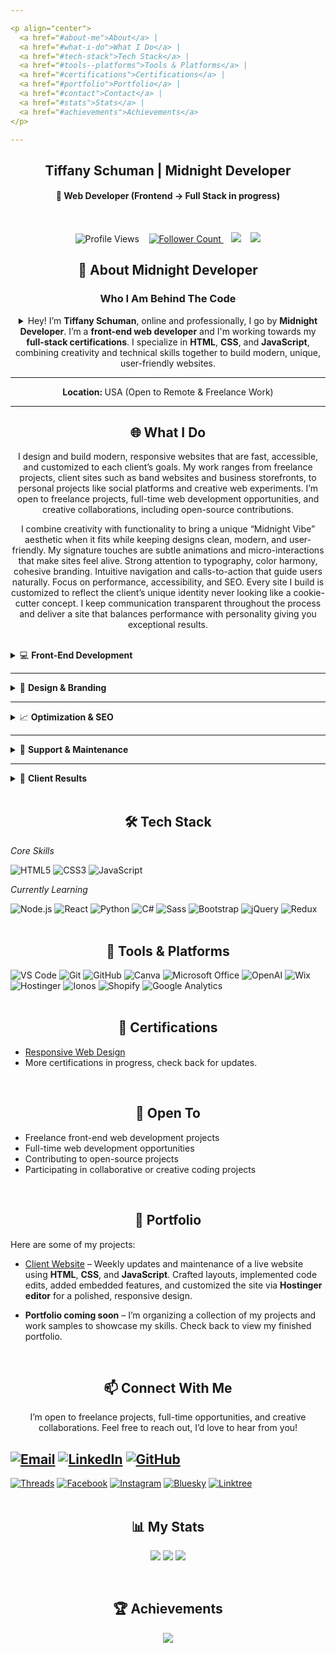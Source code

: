 ```yaml
---

<p align="center">
  <a href="#about-me">About</a> |
  <a href="#what-i-do">What I Do</a> |
  <a href="#tech-stack">Tech Stack</a> |
  <a href="#tools--platforms">Tools & Platforms</a> |
  <a href="#certifications">Certifications</a> |
  <a href="#portfolio">Portfolio</a> |
  <a href="#contact">Contact</a> |
  <a href="#stats">Stats</a> |
  <a href="#achievements">Achievements</a>
</p>

---
```


<h2 align="center";>Tiffany Schuman | Midnight Developer</h2>

<h4 align="center">🌙 Web Developer (Frontend → Full Stack in progress)</h4>
<br>
<p align="center">
  <img src="https://komarev.com/ghpvc/?username=Midnight-Developer-ts&label=Profile%20Views&color=FF1414&style=for-the-badge" alt="Profile Views">
  &nbsp;&nbsp;
  <a href="https://github.com/Midnight-Developer-ts?tab=followers">
    <img src="https://img.shields.io/github/followers/Midnight-Developer-ts?label=Followers&style=for-the-badge&color=FF1414&logo=github" alt="Follower Count">
  </a>
  &nbsp;&nbsp;
  <img src="https://img.shields.io/github/stars/Midnight-Developer-ts?affiliations=OWNER&label=Stars&style=for-the-badge&color=FF1414" />
  &nbsp;&nbsp;
  <img src="https://img.shields.io/badge/dynamic/json?color=FF1414&label=Repos&query=public_repos&url=https://api.github.com/users/Midnight-Developer-ts&style=for-the-badge" />
</p>

<h2 align="center" id="about-me">📖 About Midnight Developer</h2>
<h3 align="center">Who I Am Behind The Code</h3>

<details>
<p><summary align="center">Hey! I’m <strong>Tiffany Schuman</strong>, online and professionally, I go by <strong>Midnight Developer</strong>. I’m a <strong>front-end web developer</strong> and I'm working towards my <strong>full-stack certifications</strong>. I specialize in <strong>HTML</strong>, <strong>CSS</strong>, and <strong>JavaScript</strong>, combining creativity and technical skills together to build modern, unique, user-friendly websites.</summary></p>

<p align="center">My hands-on experience so far includes building and maintaining a band's website, as well as developing personal and class projects to practice and showcase my skills. While most of my work has been small-scale, I'm eager to collaborate with both small businesses and larger companies to deliver fast, accessible, and visually engaging websites.</p>

<p align="center">Fueled by sweet tea and a love for problem-solving, turning tricky problems into organized, functional code. I’m committed to delivering results that help clients grow their online presence, and I'm always exploring new tech to improve my skills, my craft, and the online visuals that capture an audience.</p>

<p align="center">I have experience with <strong>e-commerce</strong> and <strong>CMS platforms</strong> including <strong>Shopify</strong>, <strong>Wix</strong>, <strong>Ionos</strong>, <strong>Hostinger</strong>, and <strong>eBay</strong>. I’ve also managed product listings, optimized content for SEO, embedded custom code, and maintained websites with timely updates, bug fixes, and new features as needed. Beyond development, I design logos, write SEO-driven content, and leverage AI tools to streamline workflows and enhance my coding solutions.</p>

<p align="center">Explore my projects to see what I’ve been building!</p>
</details>

---

<p align="center"><strong>Location: </strong>USA (Open to Remote & Freelance Work)</p>

---

<h2 align="center" id="what-i-do">🌐 What I Do</h2>

<p align="center">I design and build modern, responsive websites that are fast, accessible, and customized to each client’s goals. My work ranges from freelance projects, client sites such as band websites and business storefronts, to personal projects like social platforms and creative web experiments. I’m open to freelance projects, full-time web development opportunities, and creative collaborations, including open-source contributions.</p>

<p align="center">I combine creativity with functionality to bring a unique “Midnight Vibe” aesthetic when it fits while keeping designs clean, modern, and user-friendly. My signature touches are subtle animations and micro-interactions that make sites feel alive. Strong attention to typography, color harmony, cohesive branding. Intuitive navigation and calls-to-action that guide users naturally. Focus on performance, accessibility, and SEO. Every site I build is customized to reflect the client’s unique identity never looking like a cookie-cutter concept. I keep communication transparent throughout the process and deliver a site that balances performance with personality giving you exceptional results.</p>
<br>
<details>
  <summary>💻 <strong>Front-End Development</strong></summary>
  <br>
  
  - Creating clean, organized, HTML, CSS, and JavaScript code. 
  - Designing responsive layouts that adapt seamlessly across all devices. 
  - Adding animations, sliders, and micro-interactions for engaging user experiences. 
  - Ensuring accessibility for all users, including optimized navigation and readability.
</details>

---

<details>
  <summary>🎨 <strong>Design & Branding</strong></summary>
  <br>
  
  - Designing logos, graphics, and visual identity systems. 
  - Developing cohesive layouts that reflect the client’s brand and personality. 
  - Enhancing websites with custom imagery, color schemes, and typography. 
  - Creating unique website vibes from futuristic to minimalist, gothic, colorful, and more to match project needs.
</details>

---

<details>
  <summary>📈 <strong>Optimization & SEO</strong></summary>
  <br>

  - SEO implementation using targeted keywords, Google Analytics, and AI tools. 
  - Page speed optimization for better ranking and performance. 
  - Writing SEO-driven content to increase engagement and visibility. 
  - Integrating social media trends to boost online presence. 
</details>

---

<details>
  <summary>🔧 <strong>Support & Maintenance</strong></summary>
  <br>

  - Delivering weekly updates, bug fixes, and feature additions post-launch. 
  - Creating documentation and client training so businesses can manage their sites confidently. 
  - Offering ongoing support to ensure websites stay updated, optimized, and secure. 
</details>

---

<details>
  <summary>🚀 <strong>Client Results</strong></summary>
  <br>

  - Boosting visibility and engagement through SEO + design strategies. 
  - Transforming websites into fast, user-friendly, and mobile-ready platforms. 
  - Helping businesses strengthen their branding, trust, and credibility online. 
  - Example: Grew a band website’s traffic from under 10 views per day to 500+, with visitors praising its design and usability 
</details>
<br>

<h2 align="center" id="tech-stack">🛠️ Tech Stack</h2>

*Core Skills* <br>

![HTML5](https://img.shields.io/badge/-HTML5-E34F26?logo=html5&logoColor=white&style=for-the-badge)
![CSS3](https://img.shields.io/badge/-CSS3-1572B6?logo=css3&logoColor=white&style=for-the-badge)
![JavaScript](https://img.shields.io/badge/-JavaScript-F7DF1E?logo=javascript&logoColor=black&style=for-the-badge)

*Currently Learning* <br>

![Node.js](https://img.shields.io/badge/-Node.js-339933?logo=node.js&logoColor=white&style=for-the-badge)
![React](https://img.shields.io/badge/-React-61DAFB?logo=react&logoColor=black&style=for-the-badge)
![Python](https://img.shields.io/badge/-Python-3776AB?logo=python&logoColor=white&style=for-the-badge)
![C#](https://img.shields.io/badge/-C%23-239120?logo=c-sharp&logoColor=white&style=for-the-badge)
![Sass](https://img.shields.io/badge/Sass-CC6699?style=for-the-badge&logo=sass&logoColor=white)
![Bootstrap](https://img.shields.io/badge/Bootstrap-7952B3?style=for-the-badge&logo=bootstrap&logoColor=white)
![jQuery](https://img.shields.io/badge/jQuery-0769AD?style=for-the-badge&logo=jquery&logoColor=white)
![Redux](https://img.shields.io/badge/Redux-764ABC?style=for-the-badge&logo=redux&logoColor=white)
<br>
<br>

<h2 align="center" id="tools--platforms">🧰 Tools & Platforms</h2>

![VS Code](https://img.shields.io/badge/VS%20Code-007ACC?style=for-the-badge&logo=visual-studio-code&logoColor=white)
![Git](https://img.shields.io/badge/Git-F05032?style=for-the-badge&logo=git&logoColor=white)
![GitHub](https://img.shields.io/badge/-GitHub-181717?style=for-the-badge&logo=github&logoColor=white)
![Canva](https://img.shields.io/badge/-Canva-00C4CC?style=for-the-badge&logo=canva&logoColor=white)
![Microsoft Office](https://img.shields.io/badge/Microsoft_Office-D83B01?style=for-the-badge&logo=microsoft-office&logoColor=white)
![OpenAI](https://img.shields.io/badge/OpenAI-000000?style=for-the-badge&logo=openai&logoColor=white)
![Wix](https://img.shields.io/badge/Wix-000000?style=for-the-badge&logo=wix&logoColor=white)
![Hostinger](https://img.shields.io/badge/Hostinger-FF6C37?style=for-the-badge&logo=hostinger&logoColor=white)
![Ionos](https://img.shields.io/badge/Ionos-0078D4?style=for-the-badge&logo=ionos&logoColor=white)
![Shopify](https://img.shields.io/badge/Shopify-96BF48?style=for-the-badge&logo=shopify&logoColor=white)
![Google Analytics](https://img.shields.io/badge/Google_Analytics-EA4335?style=for-the-badge&logo=google-analytics&logoColor=white)
<br>
<br>

<h2 align="center" id="certifications">📜 Certifications</h2>

- [Responsive Web Design](https://www.freecodecamp.org/midnight-developer)
- More certifications in progress, check back for updates.
<br>

<h2 align="center" id="open-to">🤝 Open To</h2>

- Freelance front-end web development projects
- Full-time web development opportunities 
- Contributing to open-source projects
- Participating in collaborative or creative coding projects
<br>

<h2 align="center" id="portfolio">💼 Portfolio</h2>
Here are some of my projects:

- [Client Website](https://intheshadowsband.com) – Weekly updates and maintenance of a live website using **HTML**, **CSS**, and **JavaScript**. Crafted layouts, implemented code edits, added embedded features, and customized the site via **Hostinger editor** for a polished, responsive design.

- **Portfolio coming soon** – I’m organizing a collection of my projects and work samples to showcase my skills. Check back to view my finished portfolio.
<br>

<h2 align="center" id="contact"> 📫 Connect With Me</h2>
<p align="center">I’m open to freelance projects, full-time opportunities, and creative collaborations. Feel free to reach out, I’d love to hear from you!</p>

[![Email](https://img.shields.io/badge/-Email-000000?style=for-the-badge&logo=gmail&logoColor=FF1414&logoOnly=true)](mailto:midnightdev.ts@gmail.com) 
[![LinkedIn](https://img.shields.io/badge/-LinkedIn-000000?style=for-the-badge&logo=linkedin&logoColor=FF1414&logoOnly=true)](https://www.linkedin.com/in/tiffany-schuman-midnight-developer-086364263/)
[![GitHub](https://img.shields.io/badge/-GitHub-000000?style=for-the-badge&logo=github&logoColor=FF1414&logoOnly=true)](https://github.com/Midnight-Developer-ts)
<br>
---
[![Threads](https://img.shields.io/badge/-Threads-000000?style=for-the-badge&logo=threads&logoColor=FF1414&logoOnly=true)](https://www.threads.com/@midnightdeveloper) 
[![Facebook](https://img.shields.io/badge/-Facebook-000000?style=for-the-badge&logo=facebook&logoColor=FF1414&logoOnly=true)](https://www.facebook.com/profile.php?id=61579864044456)
[![Instagram](https://img.shields.io/badge/-Instagram-000000?style=for-the-badge&logo=instagram&logoColor=FF1414&logoOnly=true)](https://www.instagram.com/midnightdeveloper)
[![Bluesky](https://img.shields.io/badge/-Bluesky-000000?style=for-the-badge&logo=bluesky&logoColor=FF1414&logoOnly=true)](https://bsky.app/profile/midnightdeveloper.bsky.social)
[![Linktree](https://img.shields.io/badge/-Linktree-000000?style=for-the-badge&logo=linktree&logoColor=FF1414&logoOnly=true)](https://linktr.ee/midnightdeveloper)
<br>
<br>

<h2 align="center" id="stats"> 📊 My Stats</h2>

<p align="center">
  <img src="https://github-readme-streak-stats.herokuapp.com/?user=Midnight-Developer-ts&theme=radical&border_radius=5&background=000000&stroke=FF1414&currStreakLabel=FF1414&currStreakNum=FF1414&sideNums=FF1414" />
  <img src="https://github-readme-stats.vercel.app/api?username=Midnight-Developer-ts&show_icons=true&theme=radical&hide_border=false&bg_color=000000&title_color=FF1414&text_color=FF1414&icon_color=FF1414" />
  <img src="https://github-readme-stats.vercel.app/api/top-langs/?username=Midnight-Developer-ts&layout=compact&theme=radical&bg_color=000000&title_color=FF1414&text_color=FF1414" />
</p>
<br>

<h2 align="center" id="achievements"> 🏆 Achievements</h2>

<p align="center">
  <img src="https://github-profile-trophy.vercel.app/?username=Midnight-Developer-ts&theme=radical&no-frame=false&no-bg=false&margin-w=4&background=000000&column=3" />
</p>
<br>
